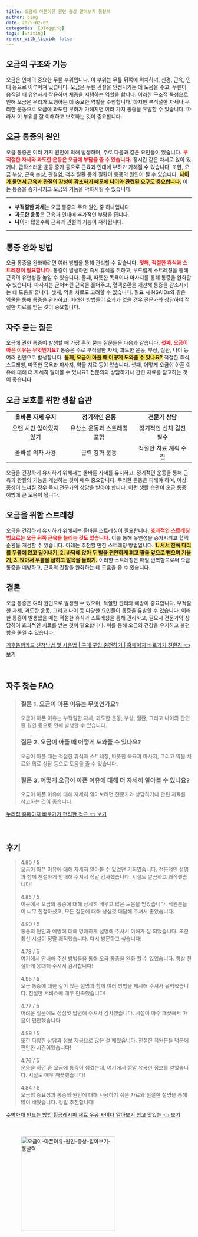 ```yaml
---
title: 오금이 아픈이유 원인 증상 알아보기 통찰력
author: bing
date: 2025-02-02
categories: [Blogging]
tags: [writing]
render_with_liquid: false
---
```

<h2 id='오금의 구조와 기능'>오금의 구조와 기능</h2>

<p>오금은 인체의 중요한 무릎 부위입니다. 이 부위는 무릎 뒤쪽에 위치하며, 신경, 근육, 인대 등으로 이루어져 있습니다. 오금은 무릎 관절을 안정시키는 데 도움을 주고, 무릎이 움직일 때 유연하게 작용하며 체중을 지탱하는 역할을 합니다. 이러한 구조적 특성으로 인해 오금은 우리가 보행하는 데 중요한 역할을 수행합니다. 하지만 부적절한 자세나 무리한 운동으로 오금에 과도한 부하가 가해지면 여러 가지 통증을 유발할 수 있습니다. 따라서 이 부위를 잘 이해하고 보호하는 것이 중요합니다.</p>

<h2 id='오금 통증의 원인'>오금 통증의 원인</h2>

<p>오금 통증은 여러 가지 원인에 의해 발생하며, 주로 다음과 같은 요인들이 있습니다. <b><span style="color: #ee2323;">부적절한 자세와 과도한 운동은 오금에 부담을 줄 수 있습니다.</span></b> 장시간 같은 자세로 앉아 있거나, 급작스러운 운동 증가 등으로 근육과 인대에 부하가 가해질 수 있습니다. 또한, 오금 부상, 근육 손상, 관절염, 척추 질환 등의 질환이 통증의 원인이 될 수 있습니다. <b><span style="background-color: #ffe066;">나이가 들면서 근육과 관절의 강성이 감소하기 때문에 나이와 관련된 요구도 중요합니다.</span></b> 이는 통증을 증가시키고 오금의 기능을 악화시킬 수 있습니다.</p>

<hr />

<ul>
    <li><b>부적절한 자세</b>는 오금 통증의 주요 원인 중 하나입니다.</li>
    <li><b>과도한 운동</b>은 근육과 인대에 추가적인 부담을 줍니다.</li>
    <li><b>나이</b>가 많을수록 근육과 관절의 기능이 저하됩니다.</li>
</ul>

<hr />

<h2 id='통증 완화 방법'>통증 완화 방법</h2>

<p>오금 통증을 완화하려면 여러 방법을 통해 관리할 수 있습니다. <b><span style="color: #ee2323;">첫째, 적절한 휴식과 스트레칭이 필요합니다.</span></b> 통증이 발생하면 즉시 휴식을 취하고, 부드럽게 스트레칭을 통해 근육의 유연성을 높일 수 있습니다. 둘째, 따뜻한 목욕이나 마사지를 통해 통증을 완화할 수 있습니다. 마사지는 굳어버린 근육을 풀어주고, 혈액순환을 개선해 통증을 감소시키는 데 도움을 줍니다. 셋째, 약물 치료도 고려할 수 있습니다. 필요 시 NSAIDs와 같은 약물을 통해 통증을 완화하고, 이러한 방법들이 효과가 없을 경우 전문가와 상담하여 적절한 치료를 받는 것이 중요합니다.</p>

<h2 id='자주 묻는 질문'>자주 묻는 질문</h2>

<p>오금에 관한 통증이 발생할 때 가장 흔히 묻는 질문들은 다음과 같습니다. <b><span style="color: #ee2323;">첫째, 오금이 아픈 이유는 무엇인가요?</span></b> 통증은 주로 부적절한 자세, 과도한 운동, 부상, 질환, 나이 등 여러 원인으로 발생합니다. <b><span style="background-color: #ffe066;">둘째, 오금이 아플 때 어떻게 도와줄 수 있나요?</span></b> 적절한 휴식, 스트레칭, 따뜻한 목욕과 마사지, 약물 치료 등이 있습니다. 셋째, 어떻게 오금이 아픈 이유에 대해 더 자세히 알아볼 수 있나요? 전문의와 상담하거나 관련 자료를 참고하는 것이 좋습니다.</p>

<h2 id='오금 보호를 위한 생활 습관'>오금 보호를 위한 생활 습관</h2>

<table>
    <tr>
        <td style="text-align: center; height: 17px;"><b>올바른 자세 유지</b></td>
        <td style="text-align: center; height: 17px;"><b>정기적인 운동</b></td>
        <td style="text-align: center; height: 17px;"><b>전문가 상담</b></td>
    </tr>
    <tr>
        <td style="text-align: center; height: 17px;">오랜 시간 앉아있지 않기</td>
        <td style="text-align: center; height: 17px;">유산소 운동과 스트레칭 포함</td>
        <td style="text-align: center; height: 17px;">정기적인 신체 검진 필수</td>
    </tr>
    <tr>
        <td style="text-align: center; height: 17px;">올바른 의자 사용</td>
        <td style="text-align: center; height: 17px;">근력 강화 운동</td>
        <td style="text-align: center; height: 17px;">적절한 치료 계획 수립</td>
    </tr>
</table>

<p>오금을 건강하게 유지하기 위해서는 올바른 자세를 유지하고, 정기적인 운동을 통해 근육과 관절의 기능을 개선하는 것이 매우 중요합니다. 무리한 운동은 피해야 하며, 이상 증상이 느껴질 경우 즉시 전문가의 상담을 받아야 합니다. 이런 생활 습관이 오금 통증 예방에 큰 도움이 됩니다.</p>

<h2 id='오금을 위한 스트레칭'>오금을 위한 스트레칭</h2>

<p>오금을 건강하게 유지하기 위해서는 올바른 스트레칭이 필요합니다. <b><span style="color: #ee2323;">효과적인 스트레칭법으로는 오금 뒤쪽 근육을 늘리는 것도 있습니다.</span></b> 이를 통해 유연성을 증가시키고 혈액 순환을 개선할 수 있습니다. 아래는 추천할 만한 스트레칭 방법입니다. <b><span style="background-color: #ffe066;">1. 서서 한쪽 다리를 무릎에 얹고 밀어내기, 2. 바닥에 앉아 두 발을 편안하게 펴고 팔을 앞으로 뻗으며 기울기, 3. 앉아서 무릎을 굽히고 발목을 돌리기.</span></b> 이러한 스트레칭은 매일 반복함으로써 오금 통증을 예방하고, 근육의 긴장을 완화하는 데 도움을 줄 수 있습니다.</p>

<h2 id='결론'>결론</h2>

<p>오금 통증은 여러 원인으로 발생할 수 있으며, 적절한 관리와 예방이 중요합니다. 부적절한 자세, 과도한 운동, 그리고 나이 등 다양한 요인들이 통증을 유발할 수 있습니다. 이러한 통증이 발생했을 때는 적절한 휴식과 스트레칭을 통해 관리하고, 필요시 전문가와 상담하여 효과적인 치료를 받는 것이 필요합니다. 이를 통해 오금의 건강을 유지하고 불편함을 줄일 수 있습니다.</p>
<p><a class="click-button" title="기후동행카드 신청방법 및 사용법 | 구매 구입 충전하기 | 홈페이지 바로가기 친환경" href="https://yellowplanner.github.io/posts/%EA%B8%B0%ED%9B%84%EB%8F%99%ED%96%89%EC%B9%B4%EB%93%9C-%EC%8B%A0%EC%B2%AD%EB%B0%A9%EB%B2%95-%EB%B0%8F-%EC%82%AC%EC%9A%A9%EB%B2%95-%EA%B5%AC%EB%A7%A4-%EA%B5%AC%EC%9E%85-%EC%B6%A9%EC%A0%84%ED%95%98%EA%B8%B0-%ED%99%88%ED%8E%98%EC%9D%B4%EC%A7%80-%EB%B0%94%EB%A1%9C%EA%B0%80%EA%B8%B0-%EC%B9%9C%ED%99%98%EA%B2%BD/" rel="dofollow">기후동행카드 신청방법 및 사용법 | 구매 구입 충전하기 | 홈페이지 바로가기 친환경 👈 보기</a></p><br>
<h2 id='자주_찾는_FAQ'>자주 찾는 FAQ</h2>
<div itemscope="" itemtype="https://schema.org/FAQPage"> 
<blockquote> 
<div itemscope="" itemprop="mainEntity" itemtype="https://schema.org/Question"> 
<h3 itemprop="name">질문 1. 오금이 아픈 이유는 무엇인가요?</h3> 
<div itemscope="" itemprop="acceptedAnswer" itemtype="https://schema.org/Answer"> 
<span itemprop="text"> 
<p>오금이 아픈 이유는 부적절한 자세, 과도한 운동, 부상, 질환, 그리고 나이와 관련된 원인 등으로 인해 발생할 수 있습니다.</p> 
</span> 
</div> 
</div> 
<div itemscope="" itemprop="mainEntity" itemtype="https://schema.org/Question"> 
<h3 itemprop="name">질문 2. 오금이 아플 때 어떻게 도와줄 수 있나요?</h3> 
<div itemscope="" itemprop="acceptedAnswer" itemtype="https://schema.org/Answer"> 
<span itemprop="text"> 
<p>오금이 아플 때는 적절한 휴식과 스트레칭, 따뜻한 목욕과 마사지, 그리고 약물 치료와 의료 상담 등으로 도움을 줄 수 있습니다.</p> 
</span> 
</div> 
</div> 
<div itemscope="" itemprop="mainEntity" itemtype="https://schema.org/Question"> 
<h3 itemprop="name">질문 3. 어떻게 오금이 아픈 이유에 대해 더 자세히 알아볼 수 있나요?</h3> 
<div itemscope="" itemprop="acceptedAnswer" itemtype="https://schema.org/Answer"> 
<span itemprop="text"> 
<p>오금이 아픈 이유에 대해 자세히 알아보려면 전문가와 상담하거나 관련 자료를 참고하는 것이 좋습니다.</p> 
</span> 
</div> 
</div> 
</blockquote> 
</div>
<p><a class="click-button" title="누리집 홈페이지 바로가기 편리한 접근" href="https://yellowplanner.github.io/posts/%EB%88%84%EB%A6%AC%EC%A7%91-%ED%99%88%ED%8E%98%EC%9D%B4%EC%A7%80-%EB%B0%94%EB%A1%9C%EA%B0%80%EA%B8%B0-%ED%8E%B8%EB%A6%AC%ED%95%9C-%EC%A0%91%EA%B7%BC/" rel="dofollow">누리집 홈페이지 바로가기 편리한 접근 👈 보기</a></p><br>
<h2 id='후기'>후기</h2>
<div itemscope itemtype="https://schema.org/Product">
  <blockquote>
  <div itemprop="review" itemscope itemtype="https://schema.org/Review">
      <div itemprop="reviewRating" itemscope itemtype="https://schema.org/Rating"> <span itemprop="ratingValue">4.80</span> / <span itemprop="bestRating">5</span> </div>
      <span itemprop="reviewBody">오금이 아픈 이유에 대해 자세히 알아볼 수 있었던 기회였습니다. 전문적인 설명과 함께 친절하게 안내해 주셔서 정말 감사했습니다. 시설도 깔끔하고 쾌적했습니다!</span>
  </div>
  <br>
  <div itemprop="review" itemscope itemtype="https://schema.org/Review">
      <div itemprop="reviewRating" itemscope itemtype="https://schema.org/Rating"> <span itemprop="ratingValue">4.85</span> / <span itemprop="bestRating">5</span> </div>
      <span itemprop="reviewBody">이곳에서 오금의 통증에 대해 상세히 배우고 많은 도움을 받았습니다. 직원분들이 너무 친절하셨고, 모든 질문에 대해 성심껏 대답해 주셔서 좋았습니다.</span>
  </div>
  <br>
  <div itemprop="review" itemscope itemtype="https://schema.org/Review">
      <div itemprop="reviewRating" itemscope itemtype="https://schema.org/Rating"> <span itemprop="ratingValue">4.90</span> / <span itemprop="bestRating">5</span> </div>
      <span itemprop="reviewBody">통증의 원인과 예방에 대해 명쾌하게 설명해 주셔서 이해가 잘 되었습니다. 또한 최신 시설이 정말 쾌적했습니다. 다시 방문하고 싶습니다!</span>
  </div>
  <br>
  <div itemprop="review" itemscope itemtype="https://schema.org/Review">
      <div itemprop="reviewRating" itemscope itemtype="https://schema.org/Rating"> <span itemprop="ratingValue">4.78</span> / <span itemprop="bestRating">5</span> </div>
      <span itemprop="reviewBody">여기에서 안내해 주신 방법들을 통해 오금 통증을 완화 할 수 있었습니다. 항상 친절하게 응대해 주셔서 감사합니다!</span>
  </div>
  <br>
  <div itemprop="review" itemscope itemtype="https://schema.org/Review">
      <div itemprop="reviewRating" itemscope itemtype="https://schema.org/Rating"> <span itemprop="ratingValue">4.95</span> / <span itemprop="bestRating">5</span> </div>
      <span itemprop="reviewBody">오금 통증에 대한 깊이 있는 설명과 함께 여러 방법을 제시해 주셔서 유익했습니다. 친절한 서비스에 매우 만족했습니다!</span>
  </div>
  <br>
  <div itemprop="review" itemscope itemtype="https://schema.org/Review">
      <div itemprop="reviewRating" itemscope itemtype="https://schema.org/Rating"> <span itemprop="ratingValue">4.77</span> / <span itemprop="bestRating">5</span> </div>
      <span itemprop="reviewBody">어려운 질문에도 성심껏 답변해 주셔서 감사했습니다. 시설이 아주 깨끗해서 마음이 편안했습니다.</span>
  </div>
  <br>
  <div itemprop="review" itemscope itemtype="https://schema.org/Review">
      <div itemprop="reviewRating" itemscope itemtype="https://schema.org/Rating"> <span itemprop="ratingValue">4.99</span> / <span itemprop="bestRating">5</span> </div>
      <span itemprop="reviewBody">또한 다양한 상담과 정보 제공으로 많은 걸 배웠습니다. 친절한 직원분들 덕분에 편안한 시간이었습니다!</span>
  </div>
  <br>
  <div itemprop="review" itemscope itemtype="https://schema.org/Review">
      <div itemprop="reviewRating" itemscope itemtype="https://schema.org/Rating"> <span itemprop="ratingValue">4.76</span> / <span itemprop="bestRating">5</span> </div>
      <span itemprop="reviewBody">운동을 하던 중 오금에 통증이 생겼는데, 여기에서 정말 유용한 정보를 얻었습니다. 시설도 매우 깨끗했습니다!</span>
  </div>
  <br>
  <div itemprop="review" itemscope itemtype="https://schema.org/Review">
      <div itemprop="reviewRating" itemscope itemtype="https://schema.org/Rating"> <span itemprop="ratingValue">4.84</span> / <span itemprop="bestRating">5</span> </div>
      <span itemprop="reviewBody">오금의 중요성과 통증의 원인에 대해 사용하기 쉬운 자료와 친절한 설명을 통해 많이 배웠습니다. 정말 추천합니다!</span>
  </div>
  </blockquote>
</div>
<p><a class="click-button" title="수박화채 만드는 방법 황금레시피 재료 우유 사이다 알아보기 쉽고 맛있는" href="https://yellowplanner.github.io/posts/%EC%88%98%EB%B0%95%ED%99%94%EC%B1%84-%EB%A7%8C%EB%93%9C%EB%8A%94-%EB%B0%A9%EB%B2%95-%ED%99%A9%EA%B8%88%EB%A0%88%EC%8B%9C%ED%94%BC-%EC%9E%AC%EB%A3%8C-%EC%9A%B0%EC%9C%A0-%EC%82%AC%EC%9D%B4%EB%8B%A4-%EC%95%8C%EC%95%84%EB%B3%B4%EA%B8%B0-%EC%89%BD%EA%B3%A0-%EB%A7%9B%EC%9E%88%EB%8A%94/" rel="dofollow">수박화채 만드는 방법 황금레시피 재료 우유 사이다 알아보기 쉽고 맛있는 👈 보기</a></p><br>
<figure class="image"><img src="https://yellowplanner.github.io/assets/img/thumbnail/오금이-아픈이유-원인-증상-알아보기-통찰력.webp" alt="오금이-아픈이유-원인-증상-알아보기-통찰력" width="256" height="256"></figure>